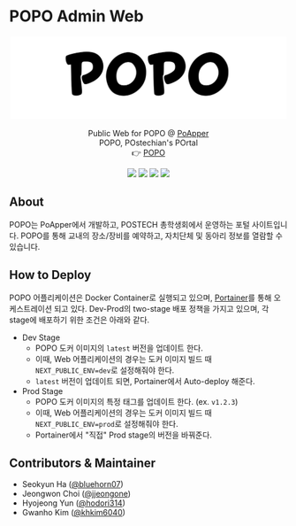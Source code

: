# POPO Admin Web

<p align="center">
  <a href="http://popo.postech.ac.kr">
    <img src="https://raw.githubusercontent.com/PoApper/POPO-nest-api/master/assets/popo.svg" alt="Logo" height="150">
  </a>
  <p align="center">
    Public Web for POPO @ <a href="https://github.com/PoApper">PoApper</a>
    <br />
    POPO, POstechian's POrtal
    <br />
    👉 <a href="http://popo.postech.ac.kr">POPO</a>
  </p>
</p>

<p align="center">
  <img src="https://img.shields.io/badge/Docker-2CA5E0?style=flat-square&logo=Docker&logoColor=white"/>
  <img src="https://img.shields.io/badge/node-18.17-brightgreen">
  <img src="https://img.shields.io/badge/NextJS-12.3.4-brightgreen">
  <img src="https://img.shields.io/badge/ReactJS-17.0.2-brightgreen">
</p>

## About

POPO는 PoApper에서 개발하고, POSTECH 총학생회에서 운영하는 포털 사이트입니다. POPO를 통해 교내의 장소/장비를 예약하고, 자치단체 및 동아리 정보를 열람할 수 있습니다.

## How to Deploy

POPO 어플리케이션은 Docker Container로 실행되고 있으며, [Portainer](https://www.portainer.io/)를 통해 오케스트레이션 되고 있다.
Dev-Prod의 two-stage 배포 정책을 가지고 있으며, 각 stage에 배포하기 위한 조건은 아래와 같다.

- Dev Stage
  - POPO 도커 이미지의 `latest` 버전을 업데이트 한다.
  - 이때, Web 어플리케이션의 경우는 도커 이미지 빌드 때 `NEXT_PUBLIC_ENV=dev`로 설정해줘야 한다.
  - `latest` 버전이 업데이트 되면, Portainer에서 Auto-deploy 해준다.
- Prod Stage
  - POPO 도커 이미지의 특정 태그를 업데이트 한다. (ex. `v1.2.3`)
  - 이때, Web 어플리케이션의 경우는 도커 이미지 빌드 때 `NEXT_PUBLIC_ENV=prod`로 설정해줘야 한다.
  - Portainer에서 "직접" Prod stage의 버전을 바꿔준다.

## Contributors & Maintainer

- Seokyun Ha ([@bluehorn07](https://github.com/BlueHorn07))
- Jeongwon Choi ([@jjeongone](https://github.com/jjeongone))
- Hyojeong Yun ([@hodori314](https://github.com/hodori314))
- Gwanho Kim ([@khkim6040](https://github.com/khkim6040))
